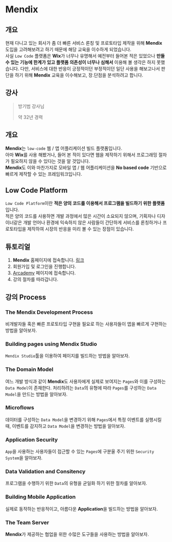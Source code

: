 # Mendix
## 개요
현재 다니고 있는 회사가 좀 더 빠른 서비스 론칭 및 프로토타입 제작을 위해 **Mendix** 도입을 고려해보려고 하기 때문에 해당 교육을 이수하게 되었습니다.  
사실 ```Low Code``` 플랫폼은 **Wix**가 너무나 유명해서 예전부터 들어본 적은 있었으나 **만들 수 있는 기능에 한계가 있고 플랫폼 의존성이 너무나 심해서** 이용해 볼 생각은 하지 못했습니다. 다만, 서비스에 대한 반응이 긍정적이던 부정적이던 일단 사용을 해보고나서 판단을 하기 위해 **Mendix** 교육을 이수해보고, 장.단점을 분석하려고 합니다.
## 강사
> 방기범 강사님  
>   
> 약 32년 경력
## 개요
**Mendix**는 ```low-code``` 웹 / 앱 어플리케이션 빌드 플랫폼입니다.  
아마 **Wix**를 사용 해봤거나, 들어 본 적이 있다면 웹을 제작하기 위해서 프로그래밍 절차가 필요하지 않을 수 있다는 것을 알 것입니다.  
**Mendix**도 이와 마찬가지로 모바일 앱 / 웹 어플리케이션을 **No based code** 기반으로 빠르게 제작할 수 있는 프레임워크입니다.
## Low Code Platform
```Low Code Platform```이란 **적은 양의 코드를 이용해서 프로그램을 빌드하기 위한 플랫폼**입니다.  
적은 양의 코드를 사용하면 개발 과정에서 많은 시간이 소요되지 않으며, 기획자나 디자이너같은 개발 언어나 환경에 익숙하지 않은 사람들이 간단하게 서비스를 론칭하거나 프로토타입을 제작하여 시장의 반응을 미리 볼 수 있는 장점이 있습니다.
## 튜토리얼
1. **Mendix** 홈페이지에 접속합니다. [링크](https://www.mendix.com/)  
2. 회원가입 및 로그인을 진행합니다.  
3. [Arcademy](https://academy.mendix.com/link/home) 페이지에 접속합니다.
4. 강의 절차를 따라갑니다.
## 강의 Process
### The Mendix Development Process
비개발자들 혹은 빠른 프로토타입 구현을 필요로 하는 사용자들이 앱을 빠르게 구현하는 방법을 알아보자.
### Building pages using Mendix Studio
```Mendix Studio```툴을 이용하여 페이지를 빌드하는 방법을 알아보자.
### The Domain Model
여느 개발 방식과 같이 **Mendix**도 사용자에게 실제로 보여지는 ```Pages```와 이를 구성하는 ```Data Model```이 존재한다. 처리하려는 ```Data```의 유형에 따라 ```Pages```를 구성하는 ```Data Model```을 만드는 방법을 알아보자.
### Microflows
데이터를 구성하는 ```Data Model```을 변경하기 위해 ```Pages```에서 특정 이벤트를 실행시킬 때, 이벤트를 감지하고 ```Data Model```을 변경하는 방법을 알아보자.
### Application Security
```App```을 사용하는 사용자들이 접근할 수 있는 ```Pages```에 구분울 주기 위한 ```Security System```을 알아보자.
### Data Validation and Consitency
프로그램을 수행하기 위한 ```Data```의 유형을 균일화 하기 위한 절차를 알아보자.
### Building Mobile Application
실제로 동작하는 반응적이고, 아름다운 **Application**을 빌드하는 방법을 알아보자.
### The Team Server
**Mendix**가 제공하는 협업을 위한 수많은 도구들을 사용하는 방법을 알아보자.